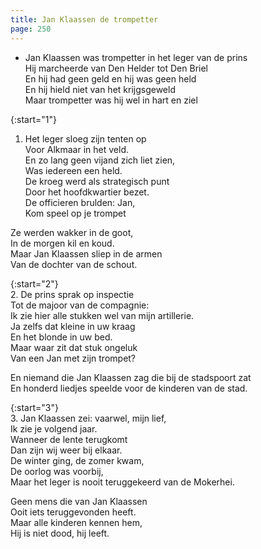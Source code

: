 ```yaml
---
title: Jan Klaassen de trompetter
page: 250
---  
```


- Jan Klaassen was trompetter in het leger van de prins  
Hij marcheerde van Den Helder tot Den Briel  
En hij had geen geld en hij was geen held  
En hij hield niet van het krijgsgeweld  
Maar trompetter was hij wel in hart en ziel  


{:start="1"}  
1. Het leger sloeg zijn tenten op  
Voor Alkmaar in het veld.  
En zo lang geen vijand zich liet zien,  
Was iedereen een held.  
De kroeg werd als strategisch punt  
Door het hoofdkwartier bezet.  
De officieren brulden: Jan,  
Kom speel op je trompet  

Ze werden wakker in de goot,  
In de morgen kil en koud.  
Maar Jan Klaassen sliep in de armen  
Van de dochter van de schout.  


{:start="2"}  
2. De prins sprak op inspectie  
Tot de majoor van de compagnie:  
Ik zie hier alle stukken wel van mijn artillerie.  
Ja zelfs dat kleine in uw kraag  
En het blonde in uw bed.  
Maar waar zit dat stuk ongeluk  
Van een Jan met zijn trompet?  

En niemand die Jan Klaassen zag die bij de stadspoort zat  
En honderd liedjes speelde voor de kinderen van de stad.  


{:start="3"}  
3. Jan Klaassen zei: vaarwel, mijn lief,  
Ik zie je volgend jaar.  
Wanneer de lente terugkomt  
Dan zijn wij weer bij elkaar.  
De winter ging, de zomer kwam,  
De oorlog was voorbij,  
Maar het leger is nooit teruggekeerd van de Mokerhei.  

Geen mens die van Jan Klaassen  
Ooit iets teruggevonden heeft.  
Maar alle kinderen kennen hem,  
Hij is niet dood, hij leeft.  